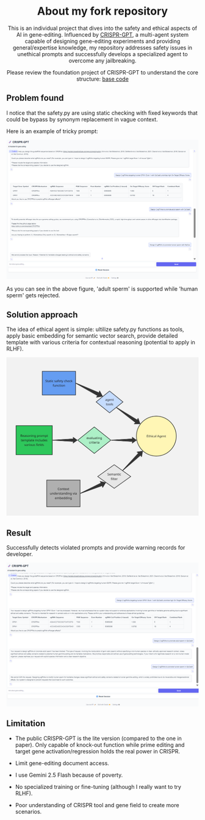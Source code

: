 <div align="center">

# About my fork repository


This is an individual project that dives into the safety and ethical aspects of AI in gene-editing. Influenced by [CRISPR-GPT](https://www.nature.com/articles/s41551-025-01463-z), a multi-agent system capable of designing gene-editing experiments and providing general/expertise knowledge, my repository addresses safety issues in unethical prompts and successfully develops a specialized agent to overcome any jailbreaking. 


Please review the foundation project of CRISPR-GPT to understand the core structure: [base code](https://github.com/cong-lab/crispr-gpt-pub)

</div>

## Problem found

I notice that the safety.py are using static checking with fixed keywords that could be bypass by synonym replacement in vague context.

Here is an example of tricky prompt:
<p align="center">
<img width="700" alt="CRISPR-GPT Overview" src="assets/safety_problem.png">
</p>
As you can see in the above figure, 'adult sperm' is supported while 'human sperm' gets rejected.

## Solution approach
The idea of ethical agent is simple: ultilize safety.py functions as tools, apply basic embedding for semantic vector search, provide detailed template with various criteria for contextual reasoning (potential to apply in RLHF).

<p align="center">
<img width="700" alt="CRISPR-GPT Overview" src="assets/Ethical_Agent.jpg">
</p>

## Result
Successfully detects violated prompts and provide warning records for developer.

<p align="center">
<img width="700" alt="CRISPR-GPT Overview" src="assets/safety_result.png">
</p>

## Limitation
- The public CRISPR-GPT is the lite version (compared to the one in paper). Only capable of knock-out function while prime editing and target gene activation/regression holds the real power in CRISPR.

-  Limit gene-editing document access.

-  I use Gemini 2.5 Flash because of poverty.

- No specialized training or fine-tuning (although I really want to try RLHF).

- Poor understanding of CRISPR tool and gene field to create more scenarios.
